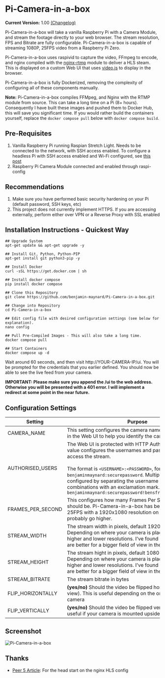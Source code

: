 # Pi-Camera-in-a-box

**Current Version:** 1.00 [(Changelog)](Changelog.md)

Pi-Camera-in-a-box will take a vanilla Raspberry Pi with a Camera Module, and stream the footage directly to your web browser. The stream resolution, FPS and Bitrate are fully configurable. Pi-Camera-in-a-box is capable of streaming 1080P, 25FPS video from a Raspberry Pi Zero.

Pi-Camera-in-a-box uses raspivid to capture the video, FFmpeg to encode, and nginx compiled with the [nginx-rtmp](https://github.com/arut/nginx-rtmp-module) module to deliver a HLS steam. This is displayed on a custom Web UI that uses [video.js](https://github.com/videojs/videojs-contrib-hls) to display in the browser.

Pi-Camera-in-a-box is fully Dockerized, removing the complexity of configuring all of these components manually. 

**Note:** Pi-Camera-in-a-box compiles FFMpeg, and Nginx with the RTMP module from source. This can take a long time on a Pi (8+ hours). Consequently I have built these images and pushed them to Docker Hub, this will save you significant time. If you would rather build the containers yourself, replace the `docker compose pull` below with `docker compose build`.

## Pre-Requisites

1. Vanilla Raspberry Pi running Raspian Stretch Light. Needs to be connected to the network, with SSH access enabled. To configure a headless Pi with SSH access enabled and Wi-Fi configured, see [this post](https://www.raspberrypi.org/forums/viewtopic.php?t=191252)
2. Raspberry Pi Camera Module connected and enabled through raspi-config

## Recommendations

1. Make sure you have performed basic security hardening on your Pi (default password, SSH keys, etc)
2. This project does not currently implement HTTPS. If you are accessing externally, perform either over VPN or a Reverse Proxy with SSL enabled

## Installation Instructions - Quickest Way

    ## Upgrade System
    apt-get update && apt-get upgrade -y
    
    ## Install Git, Python, Python-PIP
    apt-get install git python3-pip -y
    
    ## Install Docker
    curl -sSL https://get.docker.com | sh
    
    ## Install docker compose
    pip install docker compose
    
    ## Clone this Repository
    git clone https://github.com/benjamin-maynard/Pi-Camera-in-a-box.git
    
    ## Change into Repository
    cd Pi-Camera-in-a-box
    
    ## Edit config file with desired configuration settings (see below for explanation).
    nano config
    
    ## Pull Pre-Compiled Images - This will also take a long time.
    docker compose pull
    
    ## Start Containers
    docker compose up -d

Wait around 60 seconds, and then visit http://YOUR-CAMERA-IP/ui. You will be prompted for the credentials that you earlier defined. You should now be able to see the live feed from your camera.

**IMPORTANT: Please make sure you append the /ui to the web address. Otherwise you will be presented with a 401 error. I will implement a redirect at some point in the near future.**

## Configuration Settings

| Setting               | Purpose       |
| --------------------- |---------------|
| CAMERA_NAME           | This setting configures the camera name. It will be displayed in the Web UI to help you identify the camera. |
| AUTHORISED_USERS      | The Web UI is protected with HTTP Authentication. This value configures the usernames and passwords allowed to access the stream. <br><br> The format is `<USERNAME>:<PASSWORD>`, for example `benjaminmaynard:securepassword`. Multiple users can be configured by separating the username and password combinations with an exclamation mark. For example, `benjaminmaynard:securepassword!bensfriend:securepassword`    |
| FRAMES_PER_SECOND     | This configures how many Frames Per Second the stream should be. Pi-Camera-in-a-box has been tested up to 25FPS with a 1920x1080 resolution on a Pi Zero. You can probably go higher.      |
| STREAM_WIDTH          | The stream width in pixels, default 1920 (1080p). Depending on where your camera is placed experiment with higher and lower resolutions. I've found lower resolutions are better for a bigger field of view in the house.     |
| STREAM_HEIGHT         | The stream hight in pixels, default 1080 (1080p). Depending on where your camera is placed experiment with higher and lower resolutions. I've found lower resolutions are better for a bigger field of view in the house     |
| STREAM_BITRATE        | The stream bitrate in bytes|
| FLIP_HORIZONTALLY     | **(yes/no)** Should the video be flipped horizontally (mirror view). This is useful depending on the orientation of your camera              |
| FLIP_VERTICALLY       | **(yes/no)** Should the video be flipped vertically? This is useful if your camera is mounted upside down               |

## Screenshot

![Pi-Camera-in-a-box](Screenshot.png?raw=true "Pi-Camera-in-a-box")

## Thanks

- [Peer 5 Article](https://docs.peer5.com/guides/setting-up-hls-live-streaming-server-using-nginx/): For the head start on the nginx HLS config
